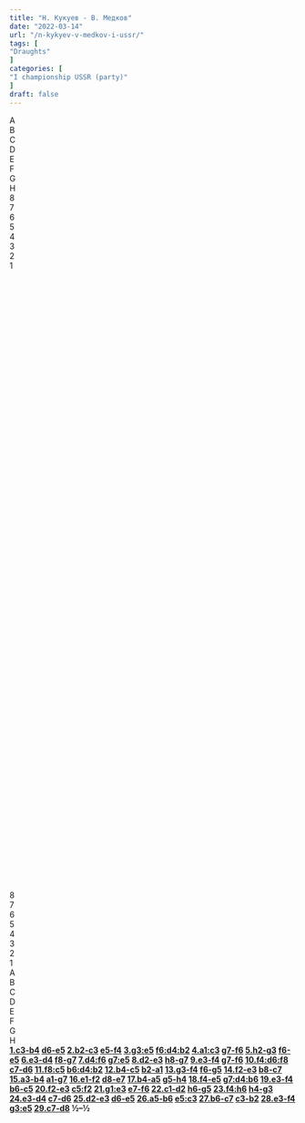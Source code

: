 ```yaml
---
title: "Н. Кукуев - В. Медков"
date: "2022-03-14"
url: "/n-kykyev-v-medkov-i-ussr/"
tags: [
"Draughts"
]
categories: [
"I championship USSR (party)"
]
draft: false
---
```


<!--more-->

<link rel="stylesheet" href="https://use.fontawesome.com/releases/v5.5.0/css/all.css"
          integrity="sha384-B4dIYHKNBt8Bc12p+WXckhzcICo0wtJAoU8YZTY5qE0Id1GSseTk6S+L3BlXeVIU" crossorigin="anonymous">
<div class="flex_div">
    <div>
        <div id="main">
            <div id="header">
                <div></div>
                <div>A</div>
                <div>B</div>
                <div>C</div>
                <div>D</div>
                <div>E</div>
                <div>F</div>
                <div>G</div>
                <div>H</div>
                <div></div>
            </div>
            <div id="content">
                <div id="left">
                    <div>8</div>
                    <div>7</div>
                    <div>6</div>
                    <div>5</div>
                    <div>4</div>
                    <div>3</div>
                    <div>2</div>
                    <div>1</div>
                </div>
                <div id="board">
                    <div>&nbsp;</div>
                    <div>&nbsp;</div>
                    <div>&nbsp;</div>
                    <div>&nbsp;</div>
                    <div>&nbsp;</div>
                    <div>&nbsp;</div>
                    <div>&nbsp;</div>
                    <div>&nbsp;</div>
                    <div>&nbsp;</div>
                    <div>&nbsp;</div>
                    <div>&nbsp;</div>
                    <div>&nbsp;</div>
                    <div>&nbsp;</div>
                    <div>&nbsp;</div>
                    <div>&nbsp;</div>
                    <div>&nbsp;</div>
                    <div>&nbsp;</div>
                    <div>&nbsp;</div>
                    <div>&nbsp;</div>
                    <div>&nbsp;</div>
                    <div>&nbsp;</div>
                    <div>&nbsp;</div>
                    <div>&nbsp;</div>
                    <div>&nbsp;</div>
                    <div>&nbsp;</div>
                    <div>&nbsp;</div>
                    <div>&nbsp;</div>
                    <div>&nbsp;</div>
                    <div>&nbsp;</div>
                    <div>&nbsp;</div>
                    <div>&nbsp;</div>
                    <div>&nbsp;</div>
                    <div>&nbsp;</div>
                    <div>&nbsp;</div>
                    <div>&nbsp;</div>
                    <div>&nbsp;</div>
                    <div>&nbsp;</div>
                    <div>&nbsp;</div>
                    <div>&nbsp;</div>
                    <div>&nbsp;</div>
                    <div>&nbsp;</div>
                    <div>&nbsp;</div>
                    <div>&nbsp;</div>
                    <div>&nbsp;</div>
                    <div>&nbsp;</div>
                    <div>&nbsp;</div>
                    <div>&nbsp;</div>
                    <div>&nbsp;</div>
                    <div>&nbsp;</div>
                    <div>&nbsp;</div>
                    <div>&nbsp;</div>
                    <div>&nbsp;</div>
                    <div>&nbsp;</div>
                    <div>&nbsp;</div>
                    <div>&nbsp;</div>
                    <div>&nbsp;</div>
                    <div>&nbsp;</div>
                    <div>&nbsp;</div>
                    <div>&nbsp;</div>
                    <div>&nbsp;</div>
                    <div>&nbsp;</div>
                    <div>&nbsp;</div>
                    <div>&nbsp;</div>
                    <div>&nbsp;</div>
                </div>
                <div id="right">
                    <div>8</div>
                    <div>7</div>
                    <div>6</div>
                    <div>5</div>
                    <div>4</div>
                    <div>3</div>
                    <div>2</div>
                    <div>1</div>
                </div>
            </div>
            <div id="footer">
                <div></div>
                <div>A</div>
                <div>B</div>
                <div>C</div>
                <div>D</div>
                <div>E</div>
                <div>F</div>
                <div>G</div>
                <div>H</div>
                <div></div>
            </div>
        </div>
        <div class="buttons">
            <i class="fas fa-step-backward" onclick="toStart()"></i>
            <i class="fas fa-chevron-circle-left" onclick="prev()"></i>
            <i class="fas fa-chevron-circle-right" onclick="next()"></i>
            <i class="fas fa-step-forward" onclick="toEnd()"></i>
        </div>
    </div>
    <div id="partyText">
        <strong>
            <a href="javascript:moveTo(1)">1.c3-b4</a> <a href="javascript:moveTo(2)">d6-e5</a> 
<a href="javascript:moveTo(3)">2.b2-c3</a> <a href="javascript:moveTo(4)">e5-f4</a> 
<a href="javascript:moveTo(5)">3.g3:e5</a> <a href="javascript:moveTo(6)">f6:d4:b2</a> 
<a href="javascript:moveTo(7)">4.a1:c3</a> <a href="javascript:moveTo(8)">g7-f6</a> 
<a href="javascript:moveTo(9)">5.h2-g3</a> <a href="javascript:moveTo(10)">f6-e5</a> 
<a href="javascript:moveTo(11)">6.e3-d4</a> <a href="javascript:moveTo(12)">f8-g7</a> 
<a href="javascript:moveTo(13)">7.d4:f6</a> <a href="javascript:moveTo(14)">g7:e5</a> 
<a href="javascript:moveTo(15)">8.d2-e3</a> <a href="javascript:moveTo(16)">h8-g7</a> 
<a href="javascript:moveTo(17)">9.e3-f4</a> <a href="javascript:moveTo(18)">g7-f6</a> 
<a href="javascript:moveTo(19)">10.f4:d6:f8</a> <a href="javascript:moveTo(20)">c7-d6</a> 
<a href="javascript:moveTo(21)">11.f8:c5</a> <a href="javascript:moveTo(22)">b6:d4:b2</a> 
<a href="javascript:moveTo(23)">12.b4-c5</a> <a href="javascript:moveTo(24)">b2-a1</a> 
<a href="javascript:moveTo(25)">13.g3-f4</a> <a href="javascript:moveTo(26)">f6-g5</a> 
<a href="javascript:moveTo(27)">14.f2-e3</a> <a href="javascript:moveTo(28)">b8-c7</a> 
<a href="javascript:moveTo(29)">15.a3-b4</a> <a href="javascript:moveTo(30)">a1-g7</a> 
<a href="javascript:moveTo(31)">16.e1-f2</a> <a href="javascript:moveTo(32)">d8-e7</a> 
<a href="javascript:moveTo(33)">17.b4-a5</a> <a href="javascript:moveTo(34)">g5-h4</a> 
<a href="javascript:moveTo(35)">18.f4-e5</a> <a href="javascript:moveTo(36)">g7:d4:b6</a> 
<a href="javascript:moveTo(37)">19.e3-f4</a> <a href="javascript:moveTo(38)">b6-c5</a> 
<a href="javascript:moveTo(39)">20.f2-e3</a> <a href="javascript:moveTo(40)">c5:f2</a> 
<a href="javascript:moveTo(41)">21.g1:e3</a> <a href="javascript:moveTo(42)">e7-f6</a> 
<a href="javascript:moveTo(43)">22.c1-d2</a> <a href="javascript:moveTo(44)">h6-g5</a> 
<a href="javascript:moveTo(45)">23.f4:h6</a> <a href="javascript:moveTo(46)">h4-g3</a> 
<a href="javascript:moveTo(47)">24.e3-d4</a> <a href="javascript:moveTo(48)">c7-d6</a> 
<a href="javascript:moveTo(49)">25.d2-e3</a> <a href="javascript:moveTo(50)">d6-e5</a> 
<a href="javascript:moveTo(51)">26.a5-b6</a> <a href="javascript:moveTo(52)">e5:c3</a> 
<a href="javascript:moveTo(53)">27.b6-c7</a> <a href="javascript:moveTo(54)">c3-b2</a> 
<a href="javascript:moveTo(55)">28.e3-f4</a> <a href="javascript:moveTo(56)">g3:e5</a> 
<a href="javascript:moveTo(57)">29.c7-d8</a> &frac12;&ndash;&frac12;
        </strong>
    </div>
</div>
<script type="text/javascript" src="/js/party.js"></script>
